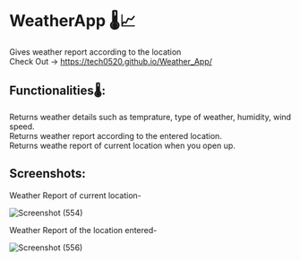 # WeatherApp 🌡📈
Gives weather report according to the location </br>
Check Out -> https://tech0520.github.io/Weather_App/

## Functionalities🌡:
Returns weather details such as temprature, type of weather, humidity, wind speed.</br>
Returns weather report according to the entered location.</br>
Returns weathe report of current location when you open up.</br>

## Screenshots:
Weather Report of current location-

![Screenshot (554)](https://user-images.githubusercontent.com/68998355/115188212-39ffbd00-a102-11eb-8400-e179b45e438a.png)

Weather Report of the location entered-

![Screenshot (556)](https://user-images.githubusercontent.com/68998355/115188290-5996e580-a102-11eb-8e42-f7ff50be3f53.png)




